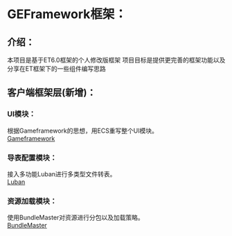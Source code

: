 # GEFramework框架：
## 介绍：
本项目是基于ET6.0框架的个人修改版框架
项目目标是提供更完善的框架功能以及分享在ET框架下的一些组件编写思路

## 客户端框架层(新增)：
### UI模块：
根据Gameframework的思想，用ECS重写整个UI模块。
<br>[Gameframework](https://github.com/EllanJiang/GameFramework)  

### 导表配置模块：
接入多功能Luban进行多类型文件转表。
<br>[Luban](https://github.com/focus-creative-games/luban)  

### 资源加载模块：
使用BundleMaster对资源进行分包以及加载策略。
<br>[BundleMaster](https://github.com/mister91jiao/BundleMaster)  
